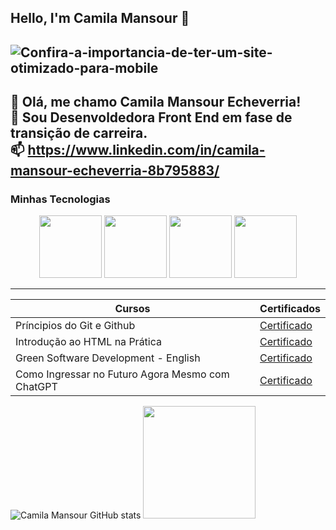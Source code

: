 ## Hello, I'm Camila Mansour 👋

![Confira-a-importancia-de-ter-um-site-otimizado-para-mobile](https://github.com/camilamansour/camilamansour/assets/166460205/47772b09-ab74-48c2-911f-46e77b466db8)
------------
🌟 Olá, me chamo Camila Mansour Echeverria!</br>
💬 Sou Desenvoldedora Front End em fase de transição de carreira.</br>
📫 https://www.linkedin.com/in/camila-mansour-echeverria-8b795883/ </br>
-----------
### Minhas Tecnologias
<p align="center">
<img src="https://cdn.jsdelivr.net/gh/devicons/devicon@latest/icons/github/github-original-wordmark.svg" width="100px" /> 
<img src="https://cdn.jsdelivr.net/gh/devicons/devicon@latest/icons/html5/html5-original-wordmark.svg" width="100px" />
<img src="https://cdn.jsdelivr.net/gh/devicons/devicon@latest/icons/css3/css3-original-wordmark.svg" width="100px" />
<img src="https://cdn.jsdelivr.net/gh/devicons/devicon@latest/icons/javascript/javascript-original.svg" width="100px" />
</p>
      
------------
| Cursos | Certificados |
| ------ | ------------ |
| Príncipios do Git e Github | [Certificado](https://www.dio.me/certificate/PSGZWMJX/share)|
| Introdução ao HTML na Prática | [Certificado](https://www.dio.me/certificate/L8PRH8QD/share) |
| Green Software Development - English | [Certificado](https://www.dio.me/certificate/RU61Q2CO/share)
| Como Ingressar no Futuro Agora Mesmo com ChatGPT | [Certificado](https://www.dio.me/certificate/DMQOGDRB/share) |
          
![Camila Mansour GitHub stats](https://github-readme-stats.vercel.app/api?username=camilamansour&theme=radical)
<img loading="lazy" height="180cm" src="https://github-readme-stats.vercel.app/api/top-langs/?username=camilamansour&layout=compact&langs_count=7&theme=dracula"/>




